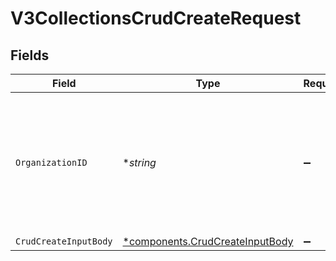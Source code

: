 # V3CollectionsCrudCreateRequest


## Fields

| Field                                                                                                                                                                                        | Type                                                                                                                                                                                         | Required                                                                                                                                                                                     | Description                                                                                                                                                                                  |
| -------------------------------------------------------------------------------------------------------------------------------------------------------------------------------------------- | -------------------------------------------------------------------------------------------------------------------------------------------------------------------------------------------- | -------------------------------------------------------------------------------------------------------------------------------------------------------------------------------------------- | -------------------------------------------------------------------------------------------------------------------------------------------------------------------------------------------- |
| `OrganizationID`                                                                                                                                                                             | **string*                                                                                                                                                                                    | :heavy_minus_sign:                                                                                                                                                                           | The ID of a Censys organization to associate the request with. See the [Getting Started docs](https://docs.censys.com/reference/get-started#/set-your-organization-id) for more information. |
| `CrudCreateInputBody`                                                                                                                                                                        | [*components.CrudCreateInputBody](../../models/components/crudcreateinputbody.md)                                                                                                            | :heavy_minus_sign:                                                                                                                                                                           | N/A                                                                                                                                                                                          |